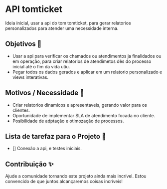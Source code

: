 # API tomticket

Ideia inicial, usar a api do tom tomticket, para gerar relatorios personalizados para atender uma necessidade interna.

## Objetivos 🎯
 - Usar a api para verificar os chamados ou atendimentos ja finalidados ou em operação, para criar relatorios de atendimetos dês do processo inicial até o fim da vida utiu.
 - Pegar todos os dados gerados e aplicar em um relatorio personalizado e views interativas.


## Motivos / Necessidade 🍒
 - Criar relatorios dinamicos e apresentaveis, gerando valor para os clientes.
 - Oportunidade de implementar SLA de atendimento focada no cliente.
 - Posibilidade de adptação e otimozação de processos.

## Lista de tarefaz para o Projeto 🍴
 - [] Conexão a api, e testes iniciais.
 
 
## Contribuição ✨
Ajude a comunidade tornando este projeto ainda mais incrível.
Estou convencido de que juntos alcançaremos coisas incríveis!
